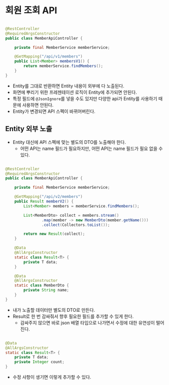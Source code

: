 # 회원 조회 API

```java

@RestController
@RequiredArgsConstructor
public class MemberApiController {

    private final MemberService memberService;

    @GetMapping("/api/v1/members")
    public List<Member> membersV1() {
        return memberService.findMembers();
    }
}
```

- Entity를 그대로 반환하면 Entity 내용이 외부에 다 노출된다.
- 화면에 뿌리기 위한 프레젠테이션 로직이 Entity에 추가되면 안된다.
- 특정 필드에 `@JsonIgnore`를 넣을 수도 있지만 다양한 api가 Entity를 사용하기 때문에 사용하면 안된다.
- Entity가 변경되면 API 스펙이 바뀌어버린다.

## Entity 외부 노출

- Entity 대신에 API 스펙에 맞는 별도의 DTO를 노출해야 한다.
    - 어떤 API는 name 필드가 필요하지만, 어떤 API는 name 필드가 필요 없을 수 있다.

```java

@RestController
@RequiredArgsConstructor
public class MemberApiController {

    private final MemberService memberService;

    @GetMapping("/api/v2/members")
    public Result memberV2() {
        List<Member> members = memberService.findMembers();

        List<MemberDto> collect = members.stream()
                .map(member -> new MemberDto(member.getName()))
                .collect(Collectors.toList());

        return new Result(collect);
    }

    @Data
    @AllArgsConstructor
    static class Result<T> {
        private T data;
    }

    @Data
    @AllArgsConstructor
    static class MemberDto {
        private String name;
    }
}
```

- 내가 노출할 데이터만 별도의 DTO로 만든다.
- Result로 한 번 감싸줘서 향후 필요한 필드를 추가할 수 있게 한다.
    - 감싸주지 않으면 바로 json 배열 타입으로 나가면서 수정에 대한 유연성이 떨어진다.

```java

@Data
@AllArgsConstructor
static class Result<T> {
    private T data;
    private Integer count;
}
```

- 수정 사항이 생기면 이렇게 추가할 수 있다.
